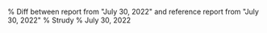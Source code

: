 % Diff between report from "July 30, 2022" and reference report from "July 30, 2022"
% Strudy
% July 30, 2022


